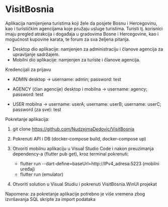 # VisitBosnia

Aplikacija namijenjena turistima koji žele da posjete Bosnu i Hercegovinu, kao i turističkim agencijama koje pružaju usluge turistima. Turisti tj. korisnici imaju pregled atrakcija i događaja u gradovima Bosne i Hercegovine, kao i mogućnost kupovine karata, te forum za sva željena pitanja.

* Desktop dio aplikacije: namjenjen za administraciju i članove agencija za upravljanje sadržajem. 
* Mobilni dio aplikacije: namjenjen za turiste i članove agencija.

Kredencijali za prijavu

* ADMIN
desktop -> username: admin;
           password: test
           
* AGENCY (član agencije)
desktop i mobilna -> username: agency;
                     password: test
                     
* USER
mobilna -> username: userA; username: userB; username: userC;
           password (za sve): test

Pokretanje aplikacija:

1. git clone https://github.com/NudzejmaDedovic/VisitBosnia

2. Pokrenuti API i DB (docker-compose build, docker-compose up)

3. Otvoriti mobilnu aplikaciju u Visual Studio Code i nakon preuzimanja dependency-a (flutter pub get), kroz terminal pokrenuti:
   - flutter run --dart-define=baseUrl=http://IPv4_adresa:5223 (mobilni uređaj)
   - flutter run (emulator)

4. Otvoriti solution u Visual Studiu i pokrenuti VisitBosnia.WinUI projekat 
           
Napomena: za pokretanje aplikacije potrebno je više vremena zbog izvršavanja SQL skripte za import podataka


        
